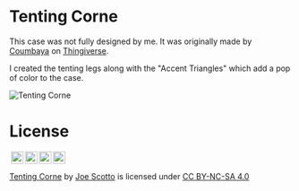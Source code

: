 # Tenting Corne

This case was not fully designed by me. It was originally made by [Coumbaya](https://www.thingiverse.com/coumbaya/designs) on [Thingiverse](https://www.thingiverse.com/thing:4283322).

I created the tenting legs along with the "Accent Triangles" which add a pop of color to the case.

![Tenting Corne](https://user-images.githubusercontent.com/8194147/192371783-580e0c64-c077-4750-8744-9952f50c1c68.jpg)

# License

<img style="height:22px!important;margin-left:3px;vertical-align:text-bottom;" src="https://mirrors.creativecommons.org/presskit/icons/cc.svg?ref=chooser-v1"><img style="height:22px!important;margin-left:3px;vertical-align:text-bottom;" src="https://mirrors.creativecommons.org/presskit/icons/by.svg?ref=chooser-v1"><img style="height:22px!important;margin-left:3px;vertical-align:text-bottom;" src="https://mirrors.creativecommons.org/presskit/icons/nc.svg?ref=chooser-v1"><img style="height:22px!important;margin-left:3px;vertical-align:text-bottom;" src="https://mirrors.creativecommons.org/presskit/icons/sa.svg?ref=chooser-v1"></a></p>

<p xmlns:cc="http://creativecommons.org/ns#" xmlns:dct="http://purl.org/dc/terms/"><a property="dct:title" rel="cc:attributionURL" href="https://github.com/joe-scotto/keyboards/tree/other/CRKBD/Case/Tenting%20Corne">Tenting Corne</a> by <a rel="cc:attributionURL dct:creator" property="cc:attributionName" href="https://github.com/joe-scotto">Joe Scotto</a> is licensed under <a href="http://creativecommons.org/licenses/by-nc-sa/4.0/?ref=chooser-v1" target="_blank" rel="license noopener noreferrer" style="display:inline-block;">CC BY-NC-SA 4.0
